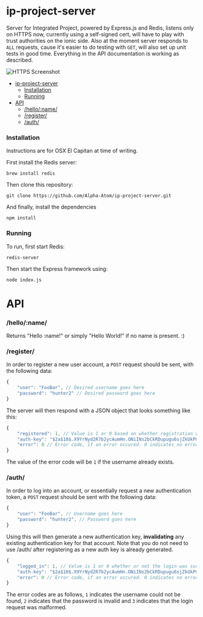 # ip-project-server
Server for Integrated Project, powered by Express.js and Redis, listens only on HTTPS now, currently using a self-signed cert, will have to play with trust authorities on the ionic side. Also at the moment server responds to `ALL` requests, cause it's easier to do testing with `GET`, will also set up unit tests in good time. Everything in the API documentation is working as described.

![HTTPS Screenshot](http://i.imgur.com/lQHnE3V.png "HTTPS Hello World")

* [ip-project-server](#ip-project-server)
    * [Installation](#installation)
    * [Running](#running)
* [API](#api)
    * [/hello/:name/](#helloname)
    * [/register/](#register)
    * [/auth/](#auth)

### Installation
Instructions are for OSX El Capitan at time of writing.

First install the Redis server:
```
brew install redis
```
Then clone this repository:
```
git clone https://github.com/Alpha-Atom/ip-project-server.git
```
And finally, install the dependencies
```
npm install
```

### Running
To run, first start Redis:
```
redis-server
```

Then start the Express framework using:
```
node index.js
```

# API

### /hello/:name/
Returns "Hello :name!" or simply "Hello World!" if no name is present. :)

### /register/
In order to register a new user account, a `POST` request should be sent, with
the following data:
```javascript
{
    "user": "FooBar", // Desired username goes here
    "password": "hunter2" // Desired password goes here
}
```
The server will then respond with a JSON object that looks something like this:
```javascript
{
    "registered": 1, // Value is 1 or 0 based on whether registration was successful
    "auth-key": "$2a$10$.X9YrNyd2R7b2ycAumHn.ONiINs2bCkRDupugu6sjZkUkPmXSaSra", // Value is an authentication key to be used in API requests
    "error": 0 // Error code, if an error occured. 0 indicates no error.
}
```
The value of the error code will be `1` if the username already exists.

### /auth/
In order to log into an account, or essentially request a new authentication
token, a `POST` request should be sent with the following data:
```javascript
{
    "user": "FooBar", // Username goes here
    "password": "hunter2", // Password goes here
}
```
Using this will then generate a new authentication key, **invalidating** any
existing authentication key for that account. Note that you do not need to use
/auth/ after registering as a new auth key is already generated.
```javascript
{
    "logged_in": 1, // Value is 1 or 0 whether or not the login was successful
    "auth-key": "$2a$10$.X9YrNyd2R7b2ycAumHn.ONiINs2bCkRDupugu6sjZkUkPmXSaSra", // Only present if logged_in == 1, to be used in API requests
    "error": 0 // Error code, if an error occured. 0 indicates no error.
}
```
The error codes are as follows, `1` indicates the username could not be found,
`2` indicates that the password is invalid and `3` indicates that the login
request was malformed.

